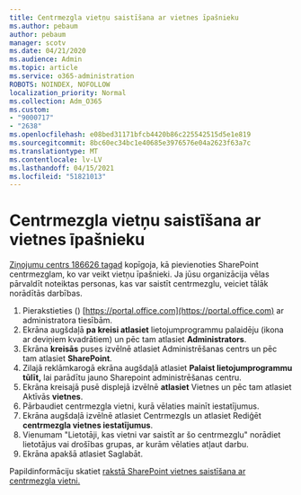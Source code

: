 ```yaml
---
title: Centrmezgla vietņu saistīšana ar vietnes īpašnieku
ms.author: pebaum
author: pebaum
manager: scotv
ms.date: 04/21/2020
ms.audience: Admin
ms.topic: article
ms.service: o365-administration
ROBOTS: NOINDEX, NOFOLLOW
localization_priority: Normal
ms.collection: Adm_O365
ms.custom:
- "9000717"
- "2638"
ms.openlocfilehash: e08bed31171bfcb4420b86c225542515d5e1e819
ms.sourcegitcommit: 8bc60ec34bc1e40685e3976576e04a2623f63a7c
ms.translationtype: MT
ms.contentlocale: lv-LV
ms.lasthandoff: 04/15/2021
ms.locfileid: "51821013"
---
```

# <a name="associate-hub-sites-as-site-owner"></a>Centrmezgla vietņu saistīšana ar vietnes īpašnieku

[Ziņojumu centrs 186626 tagad](https://admin.microsoft.com/Adminportal/Home?source=applauncher#/MessageCenter?id=MC186626) kopīgoja, kā pievienoties SharePoint centrmezglam, ko var veikt vietņu īpašnieki. Ja jūsu organizācija vēlas pārvaldīt noteiktas personas, kas var saistīt centrmezglu, veiciet tālāk norādītās darbības. 

1. Pierakstieties () [https://portal.office.com](https://portal.office.com) ar administratora tiesībām.
2. Ekrāna augšdaļā **pa kreisi atlasiet** lietojumprogrammu palaidēju (ikona ar deviņiem kvadrātiem) un pēc tam atlasiet **Administrators**.
3. Ekrāna **kreisās** puses izvēlnē atlasiet Administrēšanas centrs un pēc tam atlasiet **SharePoint**.
4. Zilajā reklāmkarogā ekrāna augšdaļā atlasiet **Palaist lietojumprogrammu tūlīt,** lai parādītu jauno Sharepoint administrēšanas centru.
5. Ekrāna kreisajā pusē displejā izvēlnē **atlasiet** Vietnes un pēc tam atlasiet Aktīvās **vietnes**.
6. Pārbaudiet centrmezgla vietni, kurā vēlaties mainīt iestatījumus.
7. Ekrāna  augšdaļā izvēlnē atlasiet Centrmezgls un atlasiet Rediģēt **centrmezgla vietnes iestatījumus**.
8. Vienumam "Lietotāji, kas vietni var saistīt ar šo centrmezglu" norādiet lietotājus vai drošības grupas, ar kurām vēlaties atļaut darbu.
9. Ekrāna  apakšā atlasiet Saglabāt.

Papildinformāciju skatiet [rakstā SharePoint vietnes saistīšana ar centrmezgla vietni.](https://support.office.com/article/associate-a-sharepoint-site-with-a-hub-site-ae0009fd-af04-4d3d-917d-88edb43efc05) 